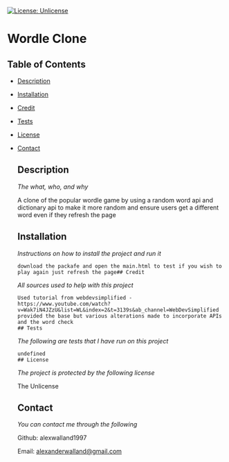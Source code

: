 [![License: Unlicense](https://img.shields.io/badge/license-Unlicense-blue.svg)](http://unlicense.org/) 
# Wordle Clone 
## Table of Contents 
* [Description](#description) 
* [Installation](#installation) 
* [Credit](#credit) 
* [Tests](#tests) 
* [License](#license) 
* [Contact](#contact) 

    ## Description
  
    *The what, who, and why*
  
    A clone of the popular wordle game by using a random word api and dictionary api to make it more random and ensure users get a different word even if they refresh the page
    
    ## Installation
    *Instructions on how to install the project and run it*
  
      download the packafe and open the main.html to test if you wish to play again just refresh the page## Credit
    *All sources used to help with this project*
  
      Used tutorial from webdevsimplified - https://www.youtube.com/watch?v=Wak7iN4JZzU&list=WL&index=2&t=3139s&ab_channel=WebDevSimplified provided the base but various alterations made to incorporate APIs and the word check
      ## Tests
    *The following are tests that I have run on this project*
  
      undefined
      ## License
    *The project is protected by the following license*
  
    The Unlicense
    ## Contact
  *You can contact me through the following*
  
    Github: alexwalland1997 

    Email: alexanderwalland@gmail.com
    